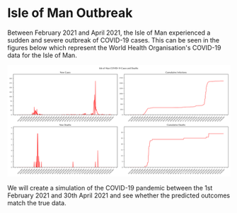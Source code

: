 # Isle of Man Outbreak
Between February 2021 and April 2021, the Isle of Man experienced a sudden and severe outbreak of
COVID-19 cases. This can be seen in the figures below which represent the World Health Organisation's
COVID-19 data for the Isle of Man.

![Isle of Man COVID-19 Cases and Deaths](data/true_isle_of_man_pandemic.png)

We will create a simulation of the COVID-19 pandemic between the 1st February 2021 and 30th April 2021 and
see whether the predicted outcomes match the true data.

